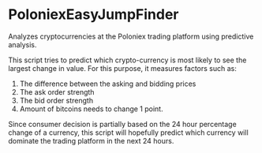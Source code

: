 # PoloniexEasyJumpFinder
Analyzes cryptocurrencies at the Poloniex trading platform using predictive analysis.

This script tries to predict which crypto-currency is most likely to see the largest change in value. For this purpose, it measures factors such as:
1) The difference between the asking and bidding prices
2) The ask order strength
3) The bid order strength
4) Amount of bitcoins needs to change 1 point.

Since consumer decision is partially based on the 24 hour percentage change of a currency, this script will hopefully predict which currency will dominate the trading platform in the next 24 hours.
